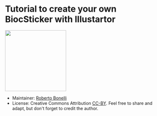 # Tutorial to create your own BiocSticker with Illustartor

<img src="./Sticker_instruction.png" height="200">

* Maintainer: [Roberto Bonelli](https://github.com/Robbie90/)
* License: Creative Commons Attribution
  [CC-BY](https://creativecommons.org/licenses/by/2.0/). Feel free to
  share and adapt, but don't forget to credit the author.
